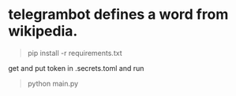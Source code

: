 
# telegrambot defines a word from wikipedia.

>pip install -r requirements.txt

get and put token in .secrets.toml and run

> python main.py